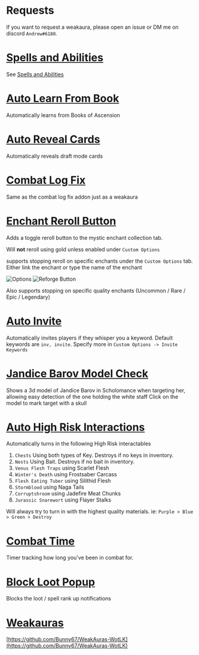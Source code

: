 # Requests
If you want to request a weakaura, please open an issue or DM me on discord `Andrew#6180`.
# [Spells and Abilities](Spells%20and%20Abilities/)
See [Spells and Abilities](Spells%20and%20Abilities/)

# [Auto Learn From Book](Auto%20Learn%20From%20Book.txt)
Automatically learns from Books of Ascension

# [Auto Reveal Cards](Auto%20Reveal%20Cards.txt)
Automatically reveals draft mode cards

# [Combat Log Fix](Combat%20Log%20Fix.txt)
Same as the combat log fix addon just as a weakaura

# [Enchant Reroll Button](Enchant%20Reroll%20Button.txt)
Adds a toggle reroll button to the mystic enchant collection tab.

Will **not** reroll using gold unless enabled under `Custom Options`

supports stopping reroll on specific enchants under the `Custom Options` tab. Either link the enchant or type the name of the enchant

![Options](https://i.imgur.com/B7wQE6D.png)
![Reforge Button](https://i.imgur.com/Gheq2y2.png)

Also supports stopping on specific quality enchants (Uncommon / Rare / Epic / Legendary)

# [Auto Invite](Auto%20Invite.txt)
Automatically invites players if they whisper you a keyword. Default keywords are `inv, invite`. Specify more in `Custom Options -> Invite Keywords`
# [Jandice Barov Model Check](Jandice%20Barov%20Model%20Check.txt)
Shows a 3d model of Jandice Barov in Scholomance when targeting her, allowing easy detection of the one holding the white staff
Click on the model to mark target with a skull

# [Auto High Risk Interactions](Auto%20High%20Risk%20Interactions.txt)
Automatically turns in the following High Risk interactables
1. `Chests` Using both types of Key. Destroys if no keys in inventory.
2. `Nests` Using Bait. Destroys if no bait in inventory.
3. `Venus Flesh Traps` using Scarlet Flesh
4. `Winter's Death` using Frostsaber Carcass
5. `Flesh Eating Tuber` using Silithid Flesh
6. `Stormblood` using Naga Tails
7. `Corruptshroom` using Jadefire Meat Chunks
8. `Jurassic Snarewort` using Flayer Stalks

Will always try to turn in with the highest quality materials. ie: `Purple > Blue > Green > Destroy`

# [Combat Time](Combat%20Time.txt)
Timer tracking how long you've been in combat for.

# [Block Loot Popup](Block%20Loot%20Popup.txt)
Blocks the loot / spell rank up notifications

# [Weakauras](https://github.com/Bunny67/WeakAuras-WotLK)
[https://github.com/Bunny67/WeakAuras-WotLK](https://github.com/Bunny67/WeakAuras-WotLK)

